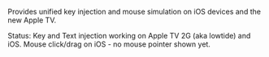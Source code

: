 Provides unified key injection and mouse simulation on iOS devices and the new Apple TV.

Status: Key and Text injection working on Apple TV 2G (aka lowtide) and iOS. Mouse click/drag on iOS - no mouse pointer shown yet.